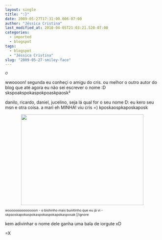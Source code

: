 ```yaml
---
layout: single
title: ":}"
date: 2009-05-27T17:31:00.006-07:00
author: "Jéssica Cristina"
last_modified_at: 2010-04-05T21:03:21.520-07:00
categories:
  - imported
  - blogspot
tags:
  - blogspot
  - "Jéssica Cristina"
slug: "2009-05-27-smiley-face"
---
```


<span style="font-size:78%;">*O*

wwoooon!   segunda eu conheçi o amigu do cris. ou melhor o outro autor do blog que até agora eu não sei escrever o nome :D skspoakspokaspokpoaskpaosk²

danilo, ricardo, daniel, jucelino, seja lá qual for o seu nome D:    eu kero seu msn e otra coisa. a mari eh MINHA! viu cris =)  kposkaospkaposkaposk







<a href="http://4.bp.blogspot.com/_sIsAsPAOqZA/Sh3de6FhD2I/AAAAAAAAAco/gT1nL6MWULI/s1600-h/bicho_cara_gente_07.jpg" onblur="try {parent.deselectBloggerImageGracefully();} catch(e) {}"><img alt="" border="0" id="BLOGGER_PHOTO_ID_5340668256189484898" src="http://4.bp.blogspot.com/_sIsAsPAOqZA/Sh3de6FhD2I/AAAAAAAAAco/gT1nL6MWULI/s400/bicho_cara_gente_07.jpg" style="margin: 0px auto 10px; display: block; text-align: center; cursor: pointer; width: 400px; height: 296px;"/></a><span style="font-size:78%;">woooooooooooooon *-* o bishinho mais bunitinho que eu já vi *-* skpaoskapokaspokaspokaspokapokasposak     [/ignore

kem adivinhar o nome dele ganha uma bala de iorgute xD





=X<span style="font-size:78%;">

